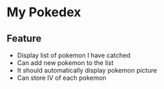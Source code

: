 # My Pokedex

## Feature

- Display list of pokemon I have catched
- Can add new pokemon to the list
- It should automatically display pokemon picture
- Can store IV of each pokemon